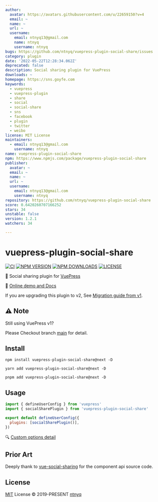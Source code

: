 ```yaml
---
author:
  avatar: https://avatars.githubusercontent.com/u/22659150?v=4
  email: ~
  name: ~
  url: ~
  username:
    email: ntnyq13@gmail.com
    name: ntnyq
    username: ntnyq
bugs: https://github.com/ntnyq/vuepress-plugin-social-share/issues
category: plugin
date: '2022-05-22T12:28:34.062Z'
deprecated: false
description: Social sharing plugin for VuePress
downloads: ~
homepage: https://sns.goyfe.com
keywords:
  - vuepress
  - vuepress-plugin
  - share
  - social
  - social-share
  - sns
  - facebook
  - plugin
  - twitter
  - weibo
license: MIT License
maintainers:
  - email: ntnyq13@gmail.com
    username: ntnyq
name: vuepress-plugin-social-share
npm: https://www.npmjs.com/package/vuepress-plugin-social-share
publisher:
  avatar: ~
  email: ~
  name: ~
  url: ~
  username:
    email: ntnyq13@gmail.com
    username: ntnyq
repository: https://github.com/ntnyq/vuepress-plugin-social-share
score: 0.6420260707166252
stars: 34
unstable: false
version: 1.2.1
watchers: 34

---
```


# vuepress-plugin-social-share

[![CI](https://github.com/ntnyq/vuepress-plugin-social-share/workflows/CI/badge.svg)](https://github.com/ntnyq/vuepress-plugin-social-share/actions)
[![NPM VERSION](https://img.shields.io/npm/v/vuepress-plugin-social-share/next.svg)](https://www.npmjs.com/package/vuepress-plugin-social-share/v/next)
[![NPM DOWNLOADS](https://img.shields.io/npm/dy/vuepress-plugin-social-share.svg)](https://www.npmjs.com/package/vuepress-plugin-social-share)
[![LICENSE](https://img.shields.io/github/license/ntnyq/vuepress-plugin-social-share.svg)](https://github.com/ntnyq/vuepress-plugin-social-share/blob/main/LICENSE)

:mega: Social sharing plugin for [VuePress](https://v2.vuepress.vuejs.org)

:book: [Online demo and Docs](https://social-share.ntnyq.com)

If you are upgrading this plugin to v2, See [Migration guide from v1](https://social-share.ntnyq.com/guide/#migration-from-v1).

## ⚠️ Note

Still using VuePress v1?

Please Checkout branch [main](https://github.com/ntnyq/vuepress-plugin-social-share/tree/main) for detail.

## Install

```shell
npm install vuepress-plugin-social-share@next -D
```

```shell
yarn add vuepress-plugin-social-share@next -D
```

```shell
pnpm add vuepress-plugin-social-share@next -D
```

## Usage

```js
import { defineUserConfig } from 'vuepress'
import { socialSharePlugin } from 'vuepress-plugin-social-share'

export default defineUserConfig({
  plugins: [socialSharePlugin()],
})
```

:mag: [Custom options detail](https://social-share.ntnyq.com/guide/#options)

## Prior Art

Deeply thank to [vue-social-sharing](https://github.com/nicolasbeauvais/vue-social-sharing) for the component api source code.

## License

[MIT](./LICENSE) License © 2019-PRESENT [ntnyq](https://github.com/ntnyq)
